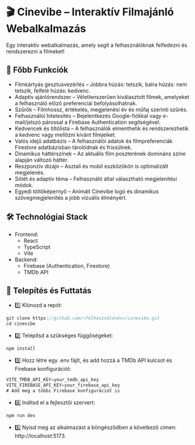 # 🎬 Cinevibe – Interaktív Filmajánló Webalkalmazás

Egy interaktív webalkalmazás, amely segít a felhasználóknak felfedezni és rendszerezni a filmeket!

## 🚀 Főbb Funkciók

- Filmkártyás gesztusvezérlés – Jobbra húzás: tetszik, balra húzás: nem tetszik, felfelé húzás: kedvenc.
- Adaptív ajánlórendszer – Véletlenszerűen kiválasztott filmek, amelyeket a felhasználó előző preferenciái befolyásolhatnak.
- Szűrők – Filmhossz, értékelés, megjelenési év és műfaj szerinti szűrés.
- Felhasználói hitelesítés – Bejelentkezés Google-fiókkal vagy e-mail/jelszó párossal a Firebase Authentication segítségével.
- Kedvencek és tiltólista – A felhasználók elmenthetik és rendszerezhetik a kedvenc vagy mellőzni kívánt filmjeiket.
- Valós idejű adatbázis – A felhasználói adatok és filmpreferenciák Firestore adatbázisban tárolódnak és frissülnek.
- Dinamikus háttérszínek – Az aktuális film poszterének domináns színe alapján változó háttér.
- Reszponzív dizájn – Asztali és mobil eszközökön is optimalizált megjelenés.
- Sötét és adaptív téma – Felhasználó által választható megjelenítési módok.
- Egyedi töltőképernyő – Animált Cinevibe logó és dinamikus szövegmegjelenítés a jobb vizuális élményért.

## 🛠️ Technológiai Stack
- Frontend:
  - React
  - TypeScript
  - Vite
- Backend:
  - Firebase (Authentication, Firestore)
  - TMDb API

## 🔧 Telepítés és Futtatás
- 1️⃣ Klónozd a repót:

```js
git clone https://github.com/<felhasználónév>/cinevibe.git  
cd cinevibe
```
- 2️⃣ Telepítsd a szükséges függőségeket:

```js
npm install  
```

- 3️⃣ Hozz létre egy .env fájlt, és add hozzá a TMDb API kulcsot és Firebase konfigurációt:

```js
VITE_TMDB_API_KEY=your_tmdb_api_key  
VITE_FIREBASE_API_KEY=your_firebase_api_key  
# Add meg a többi Firebase konfigurációt is
```

- 4️⃣ Indítsd el a fejlesztői szervert:
```js
npm run dev
```
- 5️⃣ Nyisd meg az alkalmazást a böngésződben a következő címen: http://localhost:5173.

